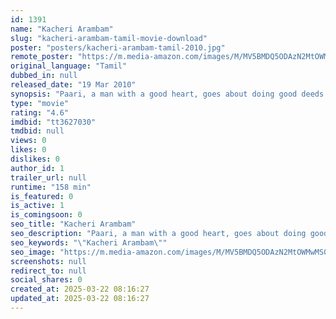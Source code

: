 ```yaml
---
id: 1391
name: "Kacheri Arambam"
slug: "kacheri-arambam-tamil-movie-download"
poster: "posters/kacheri-arambam-tamil-2010.jpg"
remote_poster: "https://m.media-amazon.com/images/M/MV5BMDQ5ODAzN2MtOWMwMS00NzA2LTlmNzItMTBhN2MwN2M0NjUyXkEyXkFqcGdeQXVyMTEzNzg0Mjkx._V1_SX300.jpg"
original_language: "Tamil"
dubbed_in: null
released_date: "19 Mar 2010"
synopsis: "Paari, a man with a good heart, goes about doing good deeds to all he meets. Hoping to earn better, he moves to Chennai. There he falls madly in love with Madhi."
type: "movie"
rating: "4.6"
imdbid: "tt3627030"
tmdbid: null
views: 0
likes: 0
dislikes: 0
author_id: 1
trailer_url: null
runtime: "158 min"
is_featured: 0
is_active: 1
is_comingsoon: 0
seo_title: "Kacheri Arambam"
seo_description: "Paari, a man with a good heart, goes about doing good deeds to all he meets. Hoping to earn better, he moves to Chennai. There he falls madly in love with Madhi."
seo_keywords: "\"Kacheri Arambam\""
seo_image: "https://m.media-amazon.com/images/M/MV5BMDQ5ODAzN2MtOWMwMS00NzA2LTlmNzItMTBhN2MwN2M0NjUyXkEyXkFqcGdeQXVyMTEzNzg0Mjkx._V1_SX300.jpg"
screenshots: null
redirect_to: null
social_shares: 0
created_at: 2025-03-22 08:16:27
updated_at: 2025-03-22 08:16:27
---
```


